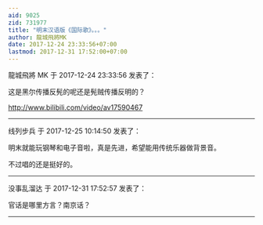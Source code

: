 ```yaml
---
aid: 9025
zid: 731977
title: "明末汉语版《国际歌》。。。"
author: 龍城飛將MK
date: 2017-12-24 23:33:56+07:00
lastmod: 2017-12-31 17:52:00+07:00
---
```


龍城飛將 MK 于 2017-12-24 23:33:56 发表了：

这是黑尔传播反髡的呢还是髡贼传播反明的？

http://www.bilibili.com/video/av17590467

---

线列步兵 于 2017-12-25 10:14:50 发表了：

明末就能玩钢琴和电子音啦，真是先进，希望能用传统乐器做背景音。

不过唱的还是挺好的。

---

没事乱溜达 于 2017-12-31 17:52:57 发表了：

官话是哪里方言？南京话？

---

